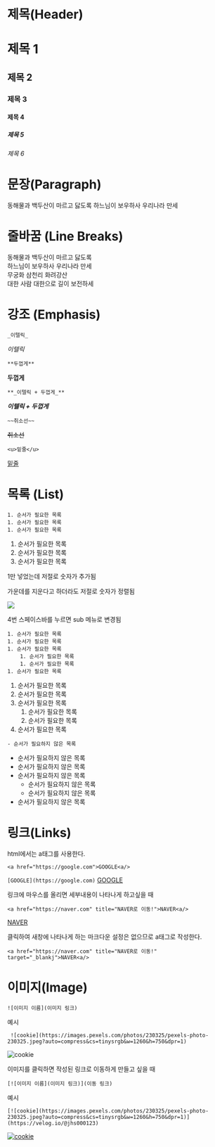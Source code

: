 # 제목(Header)


# 제목 1
## 제목 2
### 제목 3
#### 제목 4
##### 제목 5
###### 제목 6

# 문장(Paragraph)

동해물과 백두산이 마르고 닳도록
하느님이 보우하사 우리나라 만세

# 줄바꿈 (Line Breaks)

동해물과 백두산이 마르고 닳도록  
하느님이 보우하사 우리나라 만세  
무궁화 삼천리 화려강산  
대한 사람 대한으로 길이 보전하세


# 강조 (Emphasis)

`_이텔릭_`

_이텔릭_


`**두껍게**`

**두껍게**

`**_이텔릭 + 두껍게_**`

**_이텔릭 + 두껍게_**

`~~취소선~~`

~~취소선~~

`<u>밑줄</u>`

<u>밑줄</u>


# 목록 (List)

```
1. 순서가 필요한 목록
1. 순서가 필요한 목록
1. 순서가 필요한 목록
```

1. 순서가 필요한 목록
1. 순서가 필요한 목록
1. 순서가 필요한 목록

1만 넣었는데 저절로 숫자가 추가됨

가운데를 지운다고 하더라도 저절로 숫자가 정렬됨

![](https://velog.velcdn.com/images/jhs000123/post/efce6c21-9937-4a28-b182-8192dd03a42f/image.gif)


4번 스페이스바를 누르면 sub 메뉴로 변경됨

```
1. 순서가 필요한 목록
1. 순서가 필요한 목록
1. 순서가 필요한 목록
    1. 순서가 필요한 목록
    1. 순서가 필요한 목록
1. 순서가 필요한 목록
```

1. 순서가 필요한 목록
1. 순서가 필요한 목록
1. 순서가 필요한 목록
    1. 순서가 필요한 목록
    1. 순서가 필요한 목록
1. 순서가 필요한 목록


`- 순서가 필요하지 않은 목록`

- 순서가 필요하지 않은 목록
- 순서가 필요하지 않은 목록
- 순서가 필요하지 않은 목록
    - 순서가 필요하지 않은 목록
    - 순서가 필요하지 않은 목록
- 순서가 필요하지 않은 목록


# 링크(Links)

html에서는 a태그를 사용한다.
```
<a href="https://google.com">GOOGLE<a/>
```

`[GOOGLE](https://google.com)`
[GOOGLE](https://google.com)


링크에 마우스를 올리면 세부내용이 나타나게 하고싶을 때

```
<a href="https://naver.com" title="NAVER로 이동!">NAVER<a/>
```
[NAVER](https://naver.com "NAVER로 이동!")


클릭하여 새창에 나타나게 하는 마크다운 설정은 없으므로 a태그로 작성한다.
```
<a href="https://naver.com" title="NAVER로 이동!" target="_blankj">NAVER<a/>
```

# 이미지(Image)
  ```
  ![이미지 이름](이미지 링크)
  ```

  예시
  ```
   ![cookie](https://images.pexels.com/photos/230325/pexels-photo-230325.jpeg?auto=compress&cs=tinysrgb&w=1260&h=750&dpr=1)
  ```

  ![cookie](https://images.pexels.com/photos/230325/pexels-photo-230325.jpeg?auto=compress&cs=tinysrgb&w=1260&h=750&dpr=1)


  이미지를 클릭하면 작성된 링크로 이동하게 만들고 싶을 때

  ```
  [![이미지 이름](이미지 링크)](이동 링크)
  ```

  예시
  ```
[![cookie](https://images.pexels.com/photos/230325/pexels-photo-230325.jpeg?auto=compress&cs=tinysrgb&w=1260&h=750&dpr=1)](https://velog.io/@jhs000123)
  ```

  [![cookie](https://images.pexels.com/photos/230325/pexels-photo-230325.jpeg?auto=compress&cs=tinysrgb&w=1260&h=750&dpr=1)](https://velog.io/@jhs000123)

